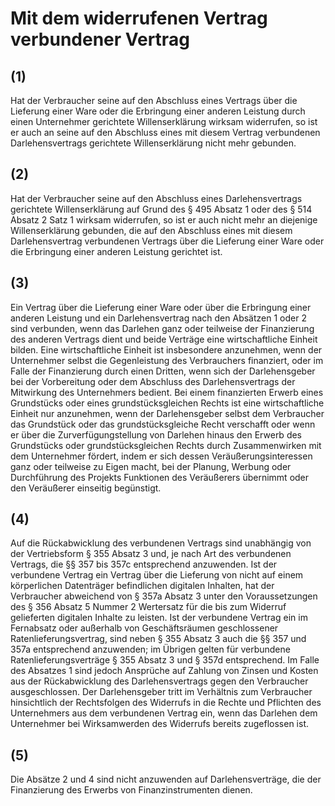 # Mit dem widerrufenen Vertrag verbundener Vertrag



## (1)

 Hat der Verbraucher seine auf den Abschluss eines Vertrags über die Lieferung einer Ware oder die Erbringung einer anderen Leistung durch einen Unternehmer gerichtete Willenserklärung wirksam widerrufen, so ist er auch an seine auf den Abschluss eines mit diesem Vertrag verbundenen Darlehensvertrags gerichtete Willenserklärung nicht mehr gebunden.

## (2)

 Hat der Verbraucher seine auf den Abschluss eines Darlehensvertrags gerichtete Willenserklärung auf Grund des § 495 Absatz 1 oder des § 514 Absatz 2 Satz 1 wirksam widerrufen, so ist er auch nicht mehr an diejenige Willenserklärung gebunden, die auf den Abschluss eines mit diesem Darlehensvertrag verbundenen Vertrags über die Lieferung einer Ware oder die Erbringung einer anderen Leistung gerichtet ist.

## (3)

 Ein Vertrag über die Lieferung einer Ware oder über die Erbringung einer anderen Leistung und ein Darlehensvertrag nach den Absätzen 1 oder 2 sind verbunden, wenn das Darlehen ganz oder teilweise der Finanzierung des anderen Vertrags dient und beide Verträge eine wirtschaftliche Einheit bilden. Eine wirtschaftliche Einheit ist insbesondere anzunehmen, wenn der Unternehmer selbst die Gegenleistung des Verbrauchers finanziert, oder im Falle der Finanzierung durch einen Dritten, wenn sich der Darlehensgeber bei der Vorbereitung oder dem Abschluss des Darlehensvertrags der Mitwirkung des Unternehmers bedient. Bei einem finanzierten Erwerb eines Grundstücks oder eines grundstücksgleichen Rechts ist eine wirtschaftliche Einheit nur anzunehmen, wenn der Darlehensgeber selbst dem Verbraucher das Grundstück oder das grundstücksgleiche Recht verschafft oder wenn er über die Zurverfügungstellung von Darlehen hinaus den Erwerb des Grundstücks oder grundstücksgleichen Rechts durch Zusammenwirken mit dem Unternehmer fördert, indem er sich dessen Veräußerungsinteressen ganz oder teilweise zu Eigen macht, bei der Planung, Werbung oder Durchführung des Projekts Funktionen des Veräußerers übernimmt oder den Veräußerer einseitig begünstigt.

## (4)

 Auf die Rückabwicklung des verbundenen Vertrags sind unabhängig von der Vertriebsform § 355 Absatz 3 und, je nach Art des verbundenen Vertrags, die §§ 357 bis 357c entsprechend anzuwenden. Ist der verbundene Vertrag ein Vertrag über die Lieferung von nicht auf einem körperlichen Datenträger befindlichen digitalen Inhalten, hat der Verbraucher abweichend von § 357a Absatz 3 unter den Voraussetzungen des § 356 Absatz 5 Nummer 2 Wertersatz für die bis zum Widerruf gelieferten digitalen Inhalte zu leisten. Ist der verbundene Vertrag ein im Fernabsatz oder außerhalb von Geschäftsräumen geschlossener Ratenlieferungsvertrag, sind neben § 355 Absatz 3 auch die §§ 357 und 357a entsprechend anzuwenden; im Übrigen gelten für verbundene Ratenlieferungsverträge § 355 Absatz 3 und § 357d entsprechend. Im Falle des Absatzes 1 sind jedoch Ansprüche auf Zahlung von Zinsen und Kosten aus der Rückabwicklung des Darlehensvertrags gegen den Verbraucher ausgeschlossen. Der Darlehensgeber tritt im Verhältnis zum Verbraucher hinsichtlich der Rechtsfolgen des Widerrufs in die Rechte und Pflichten des Unternehmers aus dem verbundenen Vertrag ein, wenn das Darlehen dem Unternehmer bei Wirksamwerden des Widerrufs bereits zugeflossen ist.

## (5)

 Die Absätze 2 und 4 sind nicht anzuwenden auf Darlehensverträge, die der Finanzierung des Erwerbs von Finanzinstrumenten dienen. 

